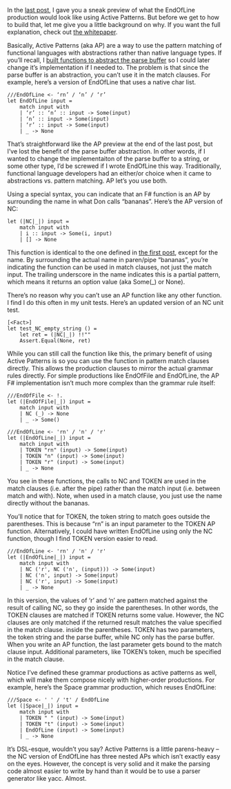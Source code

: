 In the [last
post](http://devhawk.net/2007/12/13/Practical+F+Parsing+Syntactical+Productions+1.aspx),
I gave you a sneak preview of what the EndOfLine production would look
like using Active Patterns. But before we get to how to build that, let
me give you a little background on why. If you want the full
explanation, check out [the
whitepaper](http://blogs.msdn.com/dsyme/archive/2007/04/07/draft-paper-on-f-active-patterns.aspx).

Basically, Active Patterns (aka AP) are a way to use the pattern
matching of functional languages with abstractions rather than native
language types. If you’ll recall, I [built functions to abstract the
parse
buffer](http://devhawk.net/2007/12/11/Practical+F+Parsing+The+Parse+Buffer.aspx)
so I could later change it’s implementation if I needed to. The problem
is that since the parse buffer is an abstraction, you can’t use it in
the match clauses. For example, here’s a version of EndOfLine that uses
a native char list.

``` {.brush:fsharp}
///EndOfLine <- ‘rn’ / ‘n’ / ‘r’
let EndOfLine input =
    match input with
    | ‘r’ :: ‘n’ :: input -> Some(input)
    | ‘n’ :: input -> Some(input)
    | ‘r’ :: input -> Some(input)
    | _ -> None
```

That’s straightforward like the AP preview at the end of the last post,
but I’ve lost the benefit of the parse buffer abstraction. In other
words, if I wanted to change the implementaiton of the parse buffer to a
string, or some other type, I’d be screwed if I wrote EndOfLine this
way. Traditionally, functional language developers had an either/or
choice when it came to abstractions vs. pattern matching. AP let’s you
use both.

Using a special syntax, you can indicate that an F\# function is an AP
by surrounding the name in what Don calls “bananas”. Here’s the AP
version of NC:

``` {.brush: .fsharp}
let (|NC|_|) input =
    match input with
    | i :: input -> Some(i, input)
    | [] -> None
```

This function is identical to the one defined in [the first
post](http://devhawk.net/2007/12/11/Practical+F+Parsing+The+Parse+Buffer.aspx),
except for the name. By surrounding the actual name in paren/pipe
“bananas”, you’re indicating the function can be used in match clauses,
not just the match input. The trailing underscore in the name indicates
this is a partial pattern, which means it returns an option value (aka
Some(\_) or None).

There’s no reason why you can’t use an AP function like any other
function. I find I do this often in my unit tests. Here’s an updated
version of an NC unit test.

``` {.brush: .fsharp}
[<Fact>]
let test_NC_empty_string () =
    let ret = (|NC|_|) !!""
    Assert.Equal(None, ret)
```

While you can still call the function like this, the primary benefit of
using Active Patterns is so you can use the function in pattern match
clauses directly. This allows the production clauses to mirror the
actual grammar rules directly. For simple productions like EndOfFile and
EndOfLine, the AP F\# implementation isn’t much more complex than the
grammar rule itself:

``` {.brush: .fsharp}
///EndOfFile <- !.
let (|EndOfFile|_|) input =
    match input with
    | NC (_) -> None
    | _ -> Some()  

///EndOfLine <- 'rn' / 'n' / 'r'
let (|EndOfLine|_|) input =
    match input with
    | TOKEN "rn" (input) -> Some(input)
    | TOKEN "n" (input) -> Some(input)
    | TOKEN "r" (input) -> Some(input)
    | _ -> None
```

You see in these functions, the calls to NC and TOKEN are used in the
match clauses (i.e. after the pipe) rather than the match input (i.e.
between match and with). Note, when used in a match clause, you just use
the name directly without the bananas.

You’ll notice that for TOKEN, the token string to match goes outside the
parentheses. This is because “rn” is an input parameter to the TOKEN AP
function. Alternatively, I could have written EndOfLine using only the
NC function, though I find TOKEN version easier to read.

``` {.brush: .fsharp}
///EndOfLine <- 'rn' / 'n' / 'r'
let (|EndOfLine|_|) input =
    match input with
    | NC ('r', NC ('n', (input))) -> Some(input)
    | NC ('n', input) -> Some(input)
    | NC ('r', input) -> Some(input)
    | _ -> None
```

In this version, the values of ‘r’ and ‘n’ are pattern matched against
the result of calling NC, so they go inside the parentheses. In other
words, the TOKEN clauses are matched if TOKEN returns some value.
However, the NC clauses are only matched if the returned result matches
the value specified in the match clause. inside the parentheses. TOKEN
has two parameters, the token string and the parse buffer, while NC only
has the parse buffer. When you write an AP function, the last parameter
gets bound to the match clause input. Additional parameters, like
TOKEN’s token, much be specified in the match clause.

Notice I’ve defined these grammar productions as active patterns as
well, which will make them compose nicely with higher-order productions.
For example, here’s the Space grammar production, which reuses
EndOfLine:

``` {.brush: .fsharp}
///Space <- ' ' / 't' / EndOfLine
let (|Space|_|) input =
    match input with
    | TOKEN " " (input) -> Some(input)
    | TOKEN "t" (input) -> Some(input)
    | EndOfLine (input) -> Some(input)
    | _ -> None
```

It’s DSL-esque, wouldn’t you say? Active Patterns is a little
parens-heavy – the NC version of EndOfLine has three nested APs which
isn’t exactly easy on the eyes. However, the concept is very solid and
it make the parsing code almost easier to write by hand than it would be
to use a parser generator like yacc. Almost.
